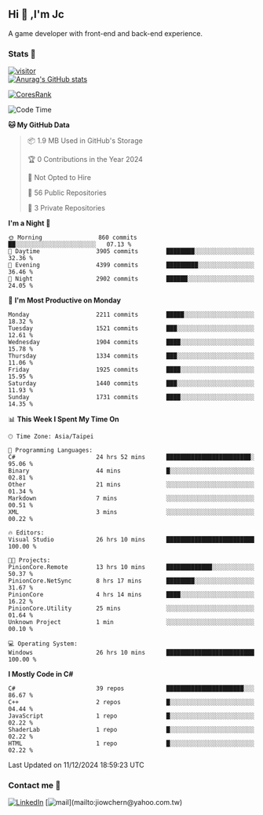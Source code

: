 ## Hi 👋 ,I'm Jc  

A game developer with front-end and back-end experience.  

### Stats  📝
[![visitor](https://visitor-badge.glitch.me/badge?page_id=jiowchern.jiowchern&style=flat-square&color=0088cc)](https://visitor-badge.glitch.me/badge?page_id=jiowchern.jiowchern&style=flat-square&color=0088cc)  
[![Anurag's GitHub stats](https://github-readme-stats.vercel.app/api?username=jiowchern&count_private=true&&show_icons=true)](https://github.com/anuraghazra/github-readme-stats)  
<!-- [![trophy](https://github-profile-trophy.vercel.app/?username=jiowchern)](https://github.com/ryo-ma/github-profile-trophy)   -->
[![CoresRank](https://cr-ss-service.azurewebsites.net/api/ScreenShot?widget=summary&username=jiowchern)](https://cr-ss-service.azurewebsites.net/api/ScreenShot?widget=summary&username=jiowchern)


<!--START_SECTION:waka-->
![Code Time](http://img.shields.io/badge/Code%20Time-1%2C343%20hrs%2035%20mins-blue)

**🐱 My GitHub Data** 

> 📦 1.9 MB Used in GitHub's Storage 
 > 
> 🏆 0 Contributions in the Year 2024
 > 
> 🚫 Not Opted to Hire
 > 
> 📜 56 Public Repositories 
 > 
> 🔑 3 Private Repositories 
 > 
**I'm a Night 🦉** 

```text
🌞 Morning                860 commits         ██░░░░░░░░░░░░░░░░░░░░░░░   07.13 % 
🌆 Daytime                3905 commits        ████████░░░░░░░░░░░░░░░░░   32.36 % 
🌃 Evening                4399 commits        █████████░░░░░░░░░░░░░░░░   36.46 % 
🌙 Night                  2902 commits        ██████░░░░░░░░░░░░░░░░░░░   24.05 % 
```
📅 **I'm Most Productive on Monday** 

```text
Monday                   2211 commits        █████░░░░░░░░░░░░░░░░░░░░   18.32 % 
Tuesday                  1521 commits        ███░░░░░░░░░░░░░░░░░░░░░░   12.61 % 
Wednesday                1904 commits        ████░░░░░░░░░░░░░░░░░░░░░   15.78 % 
Thursday                 1334 commits        ███░░░░░░░░░░░░░░░░░░░░░░   11.06 % 
Friday                   1925 commits        ████░░░░░░░░░░░░░░░░░░░░░   15.95 % 
Saturday                 1440 commits        ███░░░░░░░░░░░░░░░░░░░░░░   11.93 % 
Sunday                   1731 commits        ████░░░░░░░░░░░░░░░░░░░░░   14.35 % 
```


📊 **This Week I Spent My Time On** 

```text
🕑︎ Time Zone: Asia/Taipei

💬 Programming Languages: 
C#                       24 hrs 52 mins      ████████████████████████░   95.06 % 
Binary                   44 mins             █░░░░░░░░░░░░░░░░░░░░░░░░   02.81 % 
Other                    21 mins             ░░░░░░░░░░░░░░░░░░░░░░░░░   01.34 % 
Markdown                 7 mins              ░░░░░░░░░░░░░░░░░░░░░░░░░   00.51 % 
XML                      3 mins              ░░░░░░░░░░░░░░░░░░░░░░░░░   00.22 % 

🔥 Editors: 
Visual Studio            26 hrs 10 mins      █████████████████████████   100.00 % 

🐱‍💻 Projects: 
PinionCore.Remote        13 hrs 10 mins      █████████████░░░░░░░░░░░░   50.37 % 
PinionCore.NetSync       8 hrs 17 mins       ████████░░░░░░░░░░░░░░░░░   31.67 % 
PinionCore               4 hrs 14 mins       ████░░░░░░░░░░░░░░░░░░░░░   16.22 % 
PinionCore.Utility       25 mins             ░░░░░░░░░░░░░░░░░░░░░░░░░   01.64 % 
Unknown Project          1 min               ░░░░░░░░░░░░░░░░░░░░░░░░░   00.10 % 

💻 Operating System: 
Windows                  26 hrs 10 mins      █████████████████████████   100.00 % 
```

**I Mostly Code in C#** 

```text
C#                       39 repos            ██████████████████████░░░   86.67 % 
C++                      2 repos             █░░░░░░░░░░░░░░░░░░░░░░░░   04.44 % 
JavaScript               1 repo              █░░░░░░░░░░░░░░░░░░░░░░░░   02.22 % 
ShaderLab                1 repo              █░░░░░░░░░░░░░░░░░░░░░░░░   02.22 % 
HTML                     1 repo              █░░░░░░░░░░░░░░░░░░░░░░░░   02.22 % 
```




 Last Updated on 11/12/2024 18:59:23 UTC
<!--END_SECTION:waka-->



### Contact me 💬
[![LinkedIn](https://img.shields.io/badge/-JiowchernChen-0077B5?style==flat-square&logo=LinkedIn&logoColor=white)](https://www.linkedin.com/in/jiowchern-chen-4aaa90b7/) [![mail](https://img.shields.io/badge/-jiowchern%40yahoo.com.tw-blueviolet?style=flat-square&logo=yahoo!)](mailto:jiowchern@yahoo.com.tw)    

<!-- [![Linkedin Badge](https://img.shields.io/badge/-LinkedIn-blue?style=flat-square&logo=Linkedin&logoColor=white&link=https://www.linkedin.com/in/jiowchern-chen-4aaa90b7/)](https://www.linkedin.com/in/jiowchern-chen-4aaa90b7/) -->


<!--
**jiowchern/jiowchern** is a ✨ _special_ ✨ repository because its `README.md` (this file) appears on your GitHub profile.

Here are some ideas to get you started:

- 🔭 I’m currently working on ...
- 🌱 I’m currently learning ...
- 👯 I’m looking to collaborate on ...
- 🤔 I’m looking for help with ...
- 💬 Ask me about ...
- 📫 How to reach me: ...
- 😄 Pronouns: ...
- ⚡ Fun fact: ...
-->

